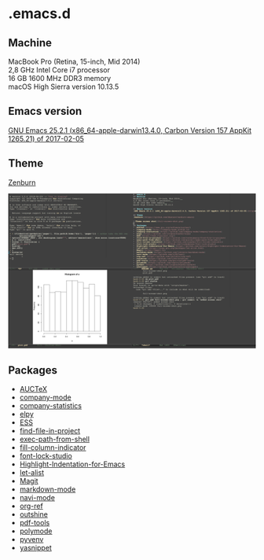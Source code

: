 # .emacs.d
## Machine
MacBook Pro (Retina, 15-inch, Mid 2014)  
2,8 GHz Intel Core i7 processor  
16 GB 1600 MHz DDR3 memory  
macOS High Sierra version 10.13.5

## Emacs version
[GNU Emacs 25.2.1 (x86_64-apple-darwin13.4.0, Carbon Version 157 AppKit 1265.21) of 2017-02-05](https://github.com/railwaycat/homebrew-emacsmacport)

## Theme
[Zenburn](https://github.com/bbatsov/zenburn-emacs)

![Theme screen shot](full-screen-shot.png)

## Packages
* [AUCTeX](https://www.gnu.org/software/auctex/)
* [company-mode](http://company-mode.github.io)
* [company-statistics](https://github.com/company-mode/company-statistics)
* [elpy](https://github.com/jorgenschaefer/elpy)
* [ESS](https://ess.r-project.org/)
* [find-file-in-project](https://github.com/technomancy/find-file-in-project)
* [exec-path-from-shell](https://github.com/purcell/exec-path-from-shell)
* [fill-column-indicator](https://github.com/alpaker/Fill-Column-Indicator)
* [font-lock-studio](https://github.com/Lindydancer/font-lock-studio)
* [Highlight-Indentation-for-Emacs](https://github.com/antonj/Highlight-Indentation-for-Emacs)
* [let-alist](https://elpa.gnu.org/packages/let-alist.html)
* [Magit](https://magit.vc)
* [markdown-mode](https://github.com/jrblevin/markdown-mode)
* [navi-mode](https://github.com/tj64/navi)
* [org-ref](https://github.com/jkitchin/org-ref)
* [outshine](https://github.com/tj64/outshine)
* [pdf-tools](https://github.com/politza/pdf-tools)
* [polymode](https://github.com/vspinu/polymode)
* [pyvenv](https://github.com/jorgenschaefer/pyvenv)
* [yasnippet](https://github.com/joaotavora/yasnippet)


